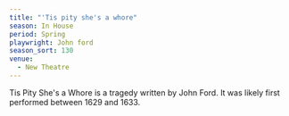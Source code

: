```yaml
---
title: "'Tis pity she's a whore"
season: In House
period: Spring
playwright: John ford
season_sort: 130
venue:
  - New Theatre
---
```


Tis Pity She's a Whore is a tragedy written by John Ford. It was likely first performed between 1629 and 1633.

